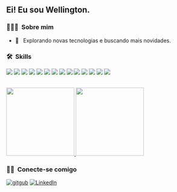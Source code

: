 <h2> Ei! Eu sou Wellington.</h2>

<h3> 👨🏻‍💻 &nbsp;Sobre mim </h3>

- 🤔 &nbsp; Explorando novas tecnologias e buscando mais novidades.


<h3> 🛠 &nbsp;Skills</h3>
<p display="iniline">
<img src=https://img.shields.io/badge/CSS-239120?&style=for-the-badge&logo=css3&logoColor=white />
<img src=https://img.shields.io/badge/HTML-239120?style=for-the-badge&logo=html5&logoColor=white />
<img src=https://img.shields.io/badge/React-20232A?style=for-the-badge&logo=react&logoColor=61DAFB />
<img src=https://img.shields.io/badge/JavaScript-F7DF1E?style=for-the-badge&logo=javascript&logoColor=black />
<img src=https://img.shields.io/badge/Node.js-43853D?style=for-the-badge&logo=node.js&logoColor=white />
<img src=https://img.shields.io/badge/npm-CB3837?style=for-the-badge&logo=npm&logoColor=white />
<img src=https://img.shields.io/badge/Express.js-404D59?style=for-the-badge&logo=express&logoColor=white />
<img src=https://img.shields.io/badge/TypeScript-007ACC?style=for-the-badge&logo=typescript&logoColor=white />
<img src=https://img.shields.io/badge/Java-ED8B00?style=for-the-badge&logo=java&logoColor=white />
<img src=https://img.shields.io/badge/Bootstrap-563D7C?style=for-the-badge&logo=bootstrap&logoColor=white />
<img src=https://img.shields.io/badge/PostgreSQL-316192?style=for-the-badge&logo=postgresql&logoColor=white />
<img src=https://img.shields.io/badge/Visual_Studio_Code-0078D4?style=for-the-badge&logo=visual%20studio%20code&logoColor=white />
<img src=https://img.shields.io/badge/Git-F05032?style=for-the-badge&logo=git&logoColor=white />
<img src=https://img.shields.io/badge/Microsoft_SQL_Server-CC2927?style=for-the-badge&logo=microsoft-sql-server&logoColor=white />
</p>

<br/>

<a href="https://github.com/well-silva">
  <img height="180em" src="https://github-readme-stats.vercel.app/api?username=well-silva&theme=buefy&show_icons=true" />
  <img height="180em" src="https://github-readme-stats.vercel.app/api/top-langs/?username=well-silva&theme=buefy&layout=compact" />
</a>

<br/>

<h3> 🤝🏻 &nbsp;Conecte-se comigo </h3>

<p align="left">
<a href="https://github.com/well-silva/"><img alt="gitgub" src="https://img.shields.io/badge/GitHub-100000?style=for-the-badge&logo=github&logoColor=white"></a>
<a href="https://www.linkedin.com/in/wjsilva/"><img alt="LinkedIn" src="https://img.shields.io/badge/LinkedIn-0077B5?style=for-the-badge&logo=linkedin&logoColor=white"></a>
</p>

